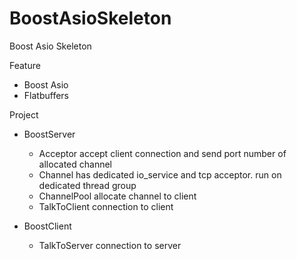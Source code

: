 # BoostAsioSkeleton
Boost Asio Skeleton

Feature

* Boost Asio
* Flatbuffers

Project

* BoostServer
  * Acceptor     accept client connection and send port number of allocated channel 
  * Channel      has dedicated io_service and tcp acceptor. run on dedicated thread group
  * ChannelPool  allocate channel to client
  * TalkToClient connection to client

* BoostClient
  *  TalkToServer connection to server
